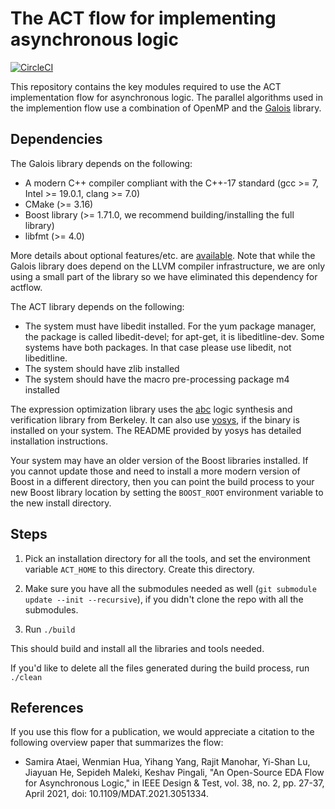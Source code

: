 # The ACT flow for implementing asynchronous logic

[![CircleCI](https://dl.circleci.com/status-badge/img/gh/asyncvlsi/actflow/tree/main.svg?style=svg)](https://dl.circleci.com/status-badge/redirect/gh/asyncvlsi/actflow/tree/main)

This repository contains the key modules required to use the ACT implementation flow for asynchronous logic.
The parallel algorithms used in the implemention flow use a combination of OpenMP and the [Galois](https://github.com/IntelligentSoftwareSystems/Galois)
library.


## Dependencies

The Galois library depends on the following:

* A modern C++ compiler compliant with the C++-17 standard (gcc >= 7, Intel >= 19.0.1, clang >= 7.0)
* CMake (>= 3.16)
* Boost library (>= 1.71.0, we recommend building/installing the full library)
* libfmt (>= 4.0)

More details about optional features/etc. are [available](https://github.com/IntelligentSoftwareSystems/Galois).
Note that while the Galois library does depend on the LLVM compiler infrastructure, we are only using a small part
of the library so we have eliminated this dependency for actflow.

The ACT library depends on the following:

* The system must have libedit installed. For the yum package manager, the package is called libedit-devel; for apt-get, it is libeditline-dev. Some systems have both packages. In that case please use libedit, not libeditline.
* The system should have zlib installed
* The system should have the macro pre-processing package m4 installed

The expression optimization library uses the [abc](https://people.eecs.berkeley.edu/~alanmi/abc/) logic synthesis and verification library from Berkeley.
It can also use [yosys](https://github.com/YosysHQ/yosys), if the binary
is installed on your system.
The README provided by yosys has detailed installation instructions.

Your system may have an older version of the Boost libraries installed.
If you cannot update those and need to install a more modern version of
Boost in a different directory, then you can point the build process to
your new Boost library location by setting the `BOOST_ROOT` environment
variable to the new install directory.

## Steps

1. Pick an installation directory for all the tools, and set the environment variable `ACT_HOME` to this directory. Create this directory. 

2. Make sure you have all the submodules needed as well (`git submodule update --init --recursive`), if you didn't clone the repo with all the submodules.

3. Run `./build`

This should build and install all the libraries and tools needed.

If you'd like to delete all the files generated during the build process, run `./clean`

## References

If you use this flow for a publication, we would appreciate a citation to the following overview paper that summarizes the flow:

   * Samira Ataei, Wenmian Hua, Yihang Yang, Rajit Manohar, Yi-Shan Lu, Jiayuan He, Sepideh Maleki, Keshav Pingali, "An Open-Source EDA Flow for Asynchronous Logic," in IEEE Design & Test, vol. 38, no. 2, pp. 27-37, April 2021, doi: 10.1109/MDAT.2021.3051334.
